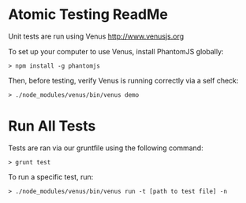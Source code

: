 Atomic Testing ReadMe
=====================
Unit tests are run using Venus
http://www.venusjs.org

To set up your computer to use Venus, install PhantomJS globally:
```
> npm install -g phantomjs
```

Then, before testing, verify Venus is running correctly via a self check:
```
> ./node_modules/venus/bin/venus demo
```

Run All Tests
=============
Tests are ran via our gruntfile using the following command:

```
> grunt test
```

To run a specific test, run:
```
> ./node_modules/venus/bin/venus run -t [path to test file] -n
```

